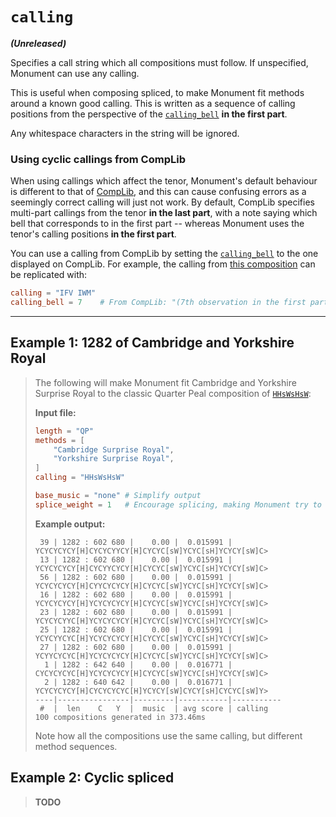 # `calling`

**_(Unreleased)_**

Specifies a call string which all compositions must follow.  If unspecified, Monument can use any calling.

This is useful when composing spliced, 
to make Monument fit methods around a known good calling.  This is written as a sequence of calling
positions from the perspective of the [`calling_bell`](calling_bell.md) **in the first part**.

Any whitespace characters in the string will be ignored.

### Using cyclic callings from CompLib

When using callings which affect the tenor, Monument's default behaviour is different to that of
[CompLib](complib.org), and this can cause confusing errors as a seemingly correct calling will just not
work.  By default, CompLib specifies multi-part callings from the tenor **in the last part**, with
a note saying which bell that corresponds to in the first part -- whereas Monument uses the tenor's
calling positions **in the first part**.

You can use a calling from CompLib by setting the
[`calling_bell`](calling_bell.md) to the one displayed on CompLib.  For example, the calling from
[this composition](https://complib.org/composition/46787) can be replicated with:

```toml
calling = "IFV IWM"
calling_bell = 7    # From CompLib: "(7th observation in the first part)"
```

---

## Example 1: 1282 of Cambridge and Yorkshire Royal

> The following will make Monument fit Cambridge and Yorkshire Surprise Royal to the
> classic Quarter Peal composition of [`HHsWsHsW`](https://complib.org/composition/12026):
>
> **Input file:**
>
> ```toml
> length = "QP"
> methods = [
>     "Cambridge Surprise Royal",
>     "Yorkshire Surprise Royal",
> ]
> calling = "HHsWsHsW"
> 
> base_music = "none" # Simplify output
> splice_weight = 1   # Encourage splicing, making Monument try to splice every lead
> ```
>
> **Example output:**
>
> ```
>  39 | 1282 : 602 680 |    0.00 |  0.015991 | YCYCYCYCY[H]CYCYCYYCY[H]CYCYC[sW]YCYC[sH]YCYCY[sW]C>
>  13 | 1282 : 602 680 |    0.00 |  0.015991 | YCYCYCYCY[H]CYCYYCYCY[H]CYCYC[sW]YCYC[sH]YCYCY[sW]C>
>  56 | 1282 : 602 680 |    0.00 |  0.015991 | YCYCYCYCY[H]CYYCYCYCY[H]CYCYC[sW]YCYC[sH]YCYCY[sW]C>
>  16 | 1282 : 602 680 |    0.00 |  0.015991 | YCYCYCYCY[H]YCYCYCYCY[H]CYCYC[sW]YCYC[sH]YCYCY[sW]C>
>  23 | 1282 : 602 680 |    0.00 |  0.015991 | YCYCYCYYC[H]YCYCYCYCY[H]CYCYC[sW]YCYC[sH]YCYCY[sW]C>
>  25 | 1282 : 602 680 |    0.00 |  0.015991 | YCYCYYCYC[H]YCYCYCYCY[H]CYCYC[sW]YCYC[sH]YCYCY[sW]C>
>  27 | 1282 : 602 680 |    0.00 |  0.015991 | YCYYCYCYC[H]YCYCYCYCY[H]CYCYC[sW]YCYC[sH]YCYCY[sW]C>
>   1 | 1282 : 642 640 |    0.00 |  0.016771 | CYCYCYCYC[H]YCYCYCYCY[H]CYCYC[sW]YCYC[sH]YCYCY[sW]C>
>   2 | 1282 : 640 642 |    0.00 |  0.016771 | YCYCYCYCY[H]CYCYCYCYC[H]YCYCY[sW]CYCY[sH]CYCYC[sW]Y>
> ----|----------------|---------|-----------|-----------
>  #  |  len    C   Y  |  music  | avg score | calling
> 100 compositions generated in 373.46ms
> ```
>
> Note how all the compositions use the same calling, but different method sequences.

## Example 2: Cyclic spliced

> **TODO**

